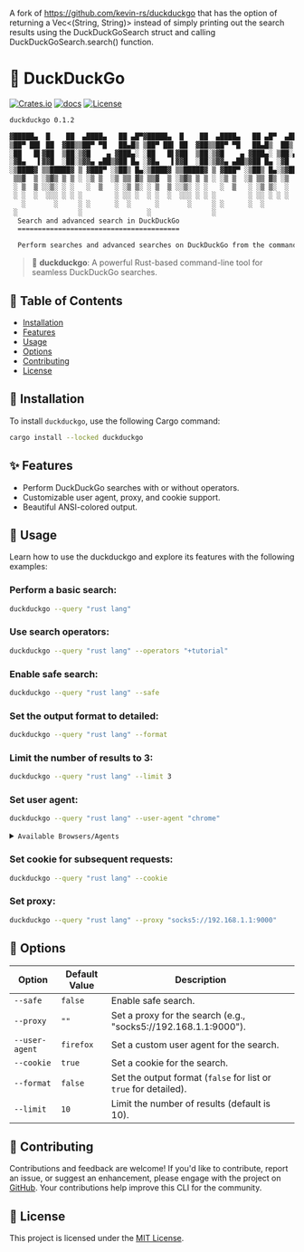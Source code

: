 A fork of https://github.com/kevin-rs/duckduckgo that has the option of returning a Vec<(String, String)> instead of simply printing out the search results using the DuckDuckGoSearch struct and calling
DuckDuckGoSearch.search() function.

# 🦆 DuckDuckGo

[![Crates.io](https://img.shields.io/crates/v/duckduckgo.svg)](https://crates.io/crates/duckduckgo)
[![docs](https://docs.rs/duckduckgo/badge.svg)](https://docs.rs/duckduckgo/)
[![License](https://img.shields.io/badge/license-MIT-blue.svg)](LICENSE)

```sh
duckduckgo 0.1.2

▓█████▄  █    ██  ▄████▄   ██ ▄█▀▓█████▄  █    ██  ▄████▄   ██ ▄█▀  ▄████  ▒█████  
▒██▀ ██▌ ██  ▓██▒▒██▀ ▀█   ██▄█▒ ▒██▀ ██▌ ██  ▓██▒▒██▀ ▀█   ██▄█▒  ██▒ ▀█▒▒██▒  ██▒
░██   █▌▓██  ▒██░▒▓█    ▄ ▓███▄░ ░██   █▌▓██  ▒██░▒▓█    ▄ ▓███▄░ ▒██░▄▄▄░▒██░  ██▒
░▓█▄   ▌▓▓█  ░██░▒▓▓▄ ▄██▒▓██ █▄ ░▓█▄   ▌▓▓█  ░██░▒▓▓▄ ▄██▒▓██ █▄ ░▓█  ██▓▒██   ██░
░▒████▓ ▒▒█████▓ ▒ ▓███▀ ░▒██▒ █▄░▒████▓ ▒▒█████▓ ▒ ▓███▀ ░▒██▒ █▄░▒▓███▀▒░ ████▓▒░
 ▒▒▓  ▒ ░▒▓▒ ▒ ▒ ░ ░▒ ▒  ░▒ ▒▒ ▓▒ ▒▒▓  ▒ ░▒▓▒ ▒ ▒ ░ ░▒ ▒  ░▒ ▒▒ ▓▒ ░▒   ▒ ░ ▒░▒░▒░ 
 ░ ▒  ▒ ░░▒░ ░ ░   ░  ▒   ░ ░▒ ▒░ ░ ▒  ▒ ░░▒░ ░ ░   ░  ▒   ░ ░▒ ▒░  ░   ░   ░ ▒ ▒░ 
 ░ ░  ░  ░░░ ░ ░ ░        ░ ░░ ░  ░ ░  ░  ░░░ ░ ░ ░        ░ ░░ ░ ░ ░   ░ ░ ░ ░ ▒  
   ░       ░     ░ ░      ░  ░      ░       ░     ░ ░      ░  ░         ░     ░ ░  
 ░               ░                ░               ░
  Search and advanced search in DuckDuckGo 
  ========================================

  Perform searches and advanced searches on DuckDuckGo from the command line.
```

> 🚀 **duckduckgo**: A powerful Rust-based command-line tool for seamless DuckDuckGo searches.

## 📖 Table of Contents

- [Installation](#-installation)
- [Features](#-features)
- [Usage](#-usage)
- [Options](#-options)
- [Contributing](#-contributing)
- [License](#-license)

## 🚀 Installation

To install `duckduckgo`, use the following Cargo command:

```bash
cargo install --locked duckduckgo
```

## ✨ Features

- Perform DuckDuckGo searches with or without operators.
- Customizable user agent, proxy, and cookie support.
- Beautiful ANSI-colored output.

## 🚗 Usage

Learn how to use the duckduckgo and explore its features with the following examples:

### Perform a basic search:

```bash
duckduckgo --query "rust lang"
```

### Use search operators:

```bash
duckduckgo --query "rust lang" --operators "+tutorial"
```

### Enable safe search:

```bash
duckduckgo --query "rust lang" --safe
```

### Set the output format to detailed:

```bash
duckduckgo --query "rust lang" --format
```

### Limit the number of results to 3:

```bash
duckduckgo --query "rust lang" --limit 3
```

### Set user agent:

```bash
duckduckgo --query "rust lang" --user-agent "chrome"
```

<details>
<summary><code>Available Browsers/Agents</code></summary>

| Browser/Agent             |
|---------------------------|
| firefox                   |
| chrome                    |
| edge                      |
| safari                    |
| opera                     |
| ie11                      |
| android                   |
| ios                       |
| edge_android              |
| opera_mini                |
| uc_browser                |
| blackberry                |
| mozilla                   |
| bingbot                   |
| yahoo_slurp               |
| duckduckgo                |
| baiduspider               |
| yandexbot                 |
| ahrefsbot                 |
| mj12bot                   |
| semrushbot                |
| sogou_spider              |
| exabot                    |
| dotbot                    |
| facebook                  |
| pinterest                 |
| slackbot                  |
| discord                   |
| zoom                      |
| whatsapp                  |
| applebot                  |
| flipboard                 |
| outlook                   |
| linux_firefox             |
| linux_firefox_alternative |
| windows_firefox           |
| older_windows_firefox     |
| linux_chrome              |
| macos_safari              |
| android_chrome            |
| ios_chrome                |
| linux_opera               |
| macos_edge                |
| windows_edge              |
| android_samsung_browser   |
| ios_samsung_browser       |
| linux_brave               |
| windows_brave             |
| android_brave             |
| ios_brave                 |
| linux_firefox_new         |
| linux_chrome_new          |
| macos_safari_new          |
| windows_ie_new            |
| android_chrome_new         |
| ios_chrome_new             |
| linux_opera_new            |
| macos_edge_new              |
| android_samsung_browser_new |
| ios_samsung_browser_new     |
| linux_brave_new              |
| windows_brave_new            |
| android_brave_new            |
| ios_brave_new                |
| linux_firefox_alternative_new |
| windows_firefox_new           |
| linux_chrome_alternative_new  |
| macos_safari_alternative_new  |
| windows_ie_alternative_new    |
| android_chrome_alternative_new |
| ios_chrome_alternative_new     |
| linux_opera_alternative_new    |
| macos_edge_alternative_new      |
| windows_edge_alternative_new    |
| android_samsung_browser_alternative_new |
| ios_samsung_browser_alternative_new     |
| linux_brave_alternative_new              |
| windows_brave_alternative_new            |
| android_brave_alternative_new            |
| ios_brave_alternative_new                |

</details>

### Set cookie for subsequent requests:

```bash
duckduckgo --query "rust lang" --cookie
```

### Set proxy:

```bash
duckduckgo --query "rust lang" --proxy "socks5://192.168.1.1:9000"
```

## 🎨 Options

| Option                   | Default Value | Description                                              |
|--------------------------|---------------|----------------------------------------------------------|
| `--safe`                 | `false`       | Enable safe search.                                      |
| `--proxy`                | `""`          | Set a proxy for the search (e.g., "socks5://192.168.1.1:9000"). |
| `--user-agent`           | `firefox` | Set a custom user agent for the search.                   |
| `--cookie`               | `true`        | Set a cookie for the search.                              |
| `--format`               | `false`       | Set the output format (`false` for list or `true` for detailed). |
| `--limit`                | `10`          | Limit the number of results (default is 10).             |

## 🤝 Contributing

Contributions and feedback are welcome! If you'd like to contribute, report an issue, or suggest an enhancement, please engage with the project on [GitHub](https://github.com/wiseaidev/duckduckgo).
Your contributions help improve this CLI for the community.

## 📄 License

This project is licensed under the [MIT License](LICENSE).
